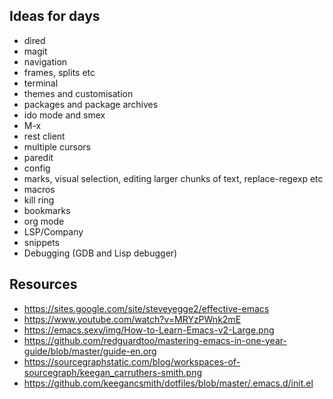 ## Ideas for days

- dired
- magit
- navigation
- frames, splits etc
- terminal
- themes and customisation
- packages and package archives
- ido mode and smex
- M-x
- rest client
- multiple cursors
- paredit
- config
- marks, visual selection, editing larger chunks of text, replace-regexp etc
- macros
- kill ring
- bookmarks
- org mode
- LSP/Company
- snippets
- Debugging (GDB and Lisp debugger)

## Resources
- https://sites.google.com/site/steveyegge2/effective-emacs
- https://www.youtube.com/watch?v=MRYzPWnk2mE
- https://emacs.sexy/img/How-to-Learn-Emacs-v2-Large.png
- https://github.com/redguardtoo/mastering-emacs-in-one-year-guide/blob/master/guide-en.org
- https://sourcegraphstatic.com/blog/workspaces-of-sourcegraph/keegan_carruthers-smith.png
- https://github.com/keegancsmith/dotfiles/blob/master/.emacs.d/init.el
